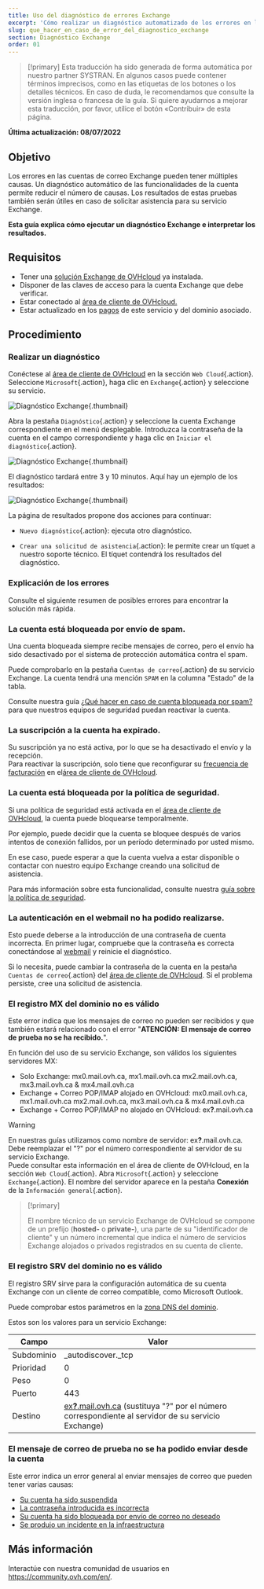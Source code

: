 ```yaml
---
title: Uso del diagnóstico de errores Exchange
excerpt: 'Cómo realizar un diagnóstico automatizado de los errores en las cuentas Exchange'
slug: que_hacer_en_caso_de_error_del_diagnostico_exchange
section: Diagnóstico Exchange
order: 01
---
```


> [!primary]
> Esta traducción ha sido generada de forma automática por nuestro partner SYSTRAN. En algunos casos puede contener términos imprecisos, como en las etiquetas de los botones o los detalles técnicos. En caso de duda, le recomendamos que consulte la versión inglesa o francesa de la guía. Si quiere ayudarnos a mejorar esta traducción, por favor, utilice el botón «Contribuir» de esta página.
>

**Última actualización: 08/07/2022**

## Objetivo

Los errores en las cuentas de correo Exchange pueden tener múltiples causas. Un diagnóstico automático de las funcionalidades de la cuenta permite reducir el número de causas. Los resultados de estas pruebas también serán útiles en caso de solicitar asistencia para su servicio Exchange.

**Esta guía explica cómo ejecutar un diagnóstico Exchange e interpretar los resultados.**

## Requisitos

- Tener una [solución Exchange de OVHcloud](https://www.ovhcloud.com/es/emails/hosted-exchange/) ya instalada.
- Disponer de las claves de acceso para la cuenta Exchange que debe verificar.
- Estar conectado al [área de cliente de OVHcloud.](https://ca.ovh.com/auth/?action=gotomanager&from=https://www.ovh.com/world/&ovhSubsidiary=ws)
- Estar actualizado en los [pagos](https://docs.ovh.com/us/es/billing/gestionar-facturas-ovh/#pay-bills) de este servicio y del dominio asociado.

## Procedimiento

### Realizar un diagnóstico

Conéctese al [área de cliente de OVHcloud](https://ca.ovh.com/auth/?action=gotomanager&from=https://www.ovh.com/world/&ovhSubsidiary=ws) en la sección `Web Cloud`{.action}. Seleccione `Microsoft`{.action}, haga clic en `Exchange`{.action} y seleccione su servicio.

![Diagnóstico Exchange](images/img_4450.png){.thumbnail}

Abra la pestaña `Diagnóstico`{.action} y seleccione la cuenta Exchange correspondiente en el menú desplegable. Introduzca la contraseña de la cuenta en el campo correspondiente y haga clic en `Iniciar el diagnóstico`{.action}.

![Diagnóstico Exchange](images/img_4451.png){.thumbnail}

El diagnóstico tardará entre 3 y 10 minutos. Aquí hay un ejemplo de los resultados:

![Diagnóstico Exchange](images/img_4471.png){.thumbnail}

La página de resultados propone dos acciones para continuar:

- `Nuevo diagnóstico`{.action}: ejecuta otro diagnóstico.

- `Crear una solicitud de asistencia`{.action}: le permite crear un tíquet a nuestro soporte técnico. El tíquet contendrá los resultados del diagnóstico.

### Explicación de los errores

Consulte el siguiente resumen de posibles errores para encontrar la solución más rápida.

### La cuenta está bloqueada por envío de spam. <a name="blocked"></a>

Una cuenta bloqueada siempre recibe mensajes de correo, pero el envío ha sido desactivado por el sistema de protección automática contra el spam.

Puede comprobarlo en la pestaña `Cuentas de correo`{.action} de su servicio Exchange. La cuenta tendrá una mención `SPAM` en la columna "Estado" de la tabla.

Consulte nuestra guía ¿[Qué hacer en caso de cuenta bloqueada por spam?](../bloqueo-por-correo-no-deseado/) para que nuestros equipos de seguridad puedan reactivar la cuenta.

### La suscripción a la cuenta ha expirado. <a name="expired"></a>

Su suscripción ya no está activa, por lo que se ha desactivado el envío y la recepción.<br>
Para reactivar la suscripción, solo tiene que reconfigurar su [frecuencia de facturación](https://docs.ovh.com/us/es/microsoft-collaborative-solutions/gestion-de-la-facturacion-exchange/#periodicity) en el[área de cliente de OVHcloud](https://ca.ovh.com/auth/?action=gotomanager&from=https://www.ovh.com/world/&ovhSubsidiary=ws).

### La cuenta está bloqueada por la política de seguridad.

Si una política de seguridad está activada en el [área de cliente de OVHcloud](https://ca.ovh.com/auth/?action=gotomanager&from=https://www.ovh.com/world/&ovhSubsidiary=ws), la cuenta puede bloquearse temporalmente.

Por ejemplo, puede decidir que la cuenta se bloquee después de varios intentos de conexión fallidos, por un período determinado por usted mismo.

En ese caso, puede esperar a que la cuenta vuelva a estar disponible o contactar con nuestro equipo Exchange creando una solicitud de asistencia.

Para más información sobre esta funcionalidad, consulte nuestra [guía sobre la política de seguridad](../configurar-politica-seguridad-exchange/).

### La autenticación en el webmail no ha podido realizarse. <a name="password"></a>

Esto puede deberse a la introducción de una contraseña de cuenta incorrecta. En primer lugar, compruebe que la contraseña es correcta conectándose al [webmail](../exchange_2016_guia_de_uso_de_outlook_web_app/) y reinicie el diagnóstico.

Si lo necesita, puede cambiar la contraseña de la cuenta en la pestaña `Cuentas de correo`{.action} del [área de cliente de OVHcloud](https://ca.ovh.com/auth/?action=gotomanager&from=https://www.ovh.com/world/&ovhSubsidiary=ws). Si el problema persiste, cree una solicitud de asistencia.

### El registro MX del dominio no es válido

Este error indica que los mensajes de correo no pueden ser recibidos y que también estará relacionado con el error "**ATENCIÓN: El mensaje de correo de prueba no se ha recibido.**".

En función del uso de su servicio Exchange, son válidos los siguientes servidores MX:

- Solo Exchange: mx0.mail.ovh.ca, mx1.mail.ovh.ca mx2.mail.ovh.ca, mx3.mail.ovh.ca & mx4.mail.ovh.ca
- Exchange + Correo POP/IMAP alojado en OVHcloud: mx0.mail.ovh.ca, mx1.mail.ovh.ca mx2.mail.ovh.ca, mx3.mail.ovh.ca & mx4.mail.ovh.ca
- Exchange + Correo POP/IMAP no alojado en OVHcloud: ex<b>?</b>.mail.ovh.ca

<a name="hostname"></a>

> [!warning]
> En nuestras guías utilizamos como nombre de servidor: ex<b>?</b>.mail.ovh.ca. Debe reemplazar el "?" por el número correspondiente al servidor de su servicio Exchange.<br>
> Puede consultar esta información en el área de cliente de OVHcloud, en la sección `Web Cloud`{.action}. Abra `Microsoft`{.action} y seleccione `Exchange`{.action}. El nombre del servidor aparece en la pestaña **Conexión** de la `Información general`{.action}.
>

> [!primary]
>
> El nombre técnico de un servicio Exchange de OVHcloud se compone de un prefijo (**hosted-** o **private-**), una parte de su "identificador de cliente" y un número incremental que indica el número de servicios Exchange alojados o privados registrados en su cuenta de cliente.
>

### El registro SRV del dominio no es válido

El registro SRV sirve para la configuración automática de su cuenta Exchange con un cliente de correo compatible, como Microsoft Outlook.

Puede comprobar estos parámetros en la [zona DNS del dominio](../../domains/web_hosting_como_editar_mi_zona_dns/).

Estos son los valores para un servicio Exchange:

Campo | Valor
------------ | -------------
Subdominio | _autodiscover._tcp
Prioridad | 0
Peso | 0
Puerto | 443
Destino | [ex<b>?</b>.mail.ovh.ca](#hostname) (sustituya "?" por el número correspondiente al servidor de su servicio Exchange)

### El mensaje de correo de prueba no se ha podido enviar desde la cuenta

Este error indica un error general al enviar mensajes de correo que pueden tener varias causas:

- [Su cuenta ha sido suspendida](#expired)
- [La contraseña introducida es incorrecta](#password)
- [Su cuenta ha sido bloqueada por envío de correo no deseado](#blocked)
- [Se produjo un incidente en la infraestructura](https://web-cloud.status-ovhcloud.com/)

## Más información

Interactúe con nuestra comunidad de usuarios en <https://community.ovh.com/en/>.
